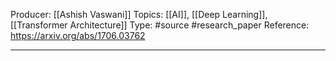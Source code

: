 Producer: [[Ashish Vaswani]]
Topics: [[AI]], [[Deep Learning]], [[Transformer Architecture]]
Type: #source #research_paper
Reference: https://arxiv.org/abs/1706.03762
___


